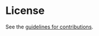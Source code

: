 # License

See the
[guidelines for contributions](https://github.com/cbor-wg/edn-e-ref/blob/main/CONTRIBUTING.md).
